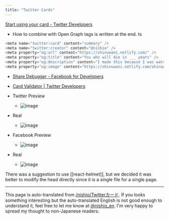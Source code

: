```yaml
---
title: "Twitter Cards"
---
```


[Start using your card - Twitter Developers](https://developer.twitter.com/ja/docs/tweets/optimize-with-cards/guides/getting-started)
- How to combine with Open Graph tags is written at the end.
ts

```typescript
<meta name="twitter:card" content="summary" />
<meta name="twitter:creator" content="@nishio" />
<meta property="og:url" content="https://shinuwani.netlify.com/" />
<meta property="og:title" content="You who will die in ___ years" />
<meta property="og:description" content="I made this because I was watching the cartoon "The Crocodile Who Dies in 100 Days" and was wondering how long I would be dead." />
<meta property="og:image" content="https://shinuwani.netlify.com/shinuwani.jpg" />
```

- [Share Debugger - Facebook for Developers](https://developers.facebook.com/tools/debug/?q=https%3A%2F%2Fshinuwani.netlify.com%2F)
- [Card Validator | Twitter Developers](https://cards-dev.twitter.com/validator)


- Twitter Preview
    - ![image](https://gyazo.com/5b1094802c9149e4d37cf8cf46fc7552/thumb/1000)
- Real
    - ![image](https://gyazo.com/605989ee002c5ac2b889bbc79986f338/thumb/1000)



- Facebook Preview
    - ![image](https://gyazo.com/d4dd014e3710c224ce5c41dfaace9e1b/thumb/1000)
- Real
    - ![image](https://gyazo.com/a80db0cb4cc47f30c46d8a1c6ff4f85b/thumb/1000)

There was a suggestion to use [[react-helmet]], but we decided it was better to modify the head directly since it is a single file for a single page.

---
This page is auto-translated from [/nishio/Twitterカード](https://scrapbox.io/nishio/Twitterカード). If you looks something interesting but the auto-translated English is not good enough to understand it, feel free to let me know at [@nishio_en](https://twitter.com/nishio_en). I'm very happy to spread my thought to non-Japanese readers.